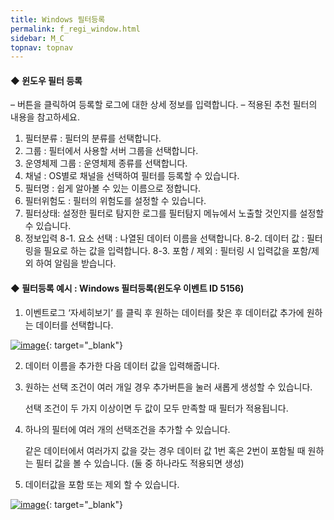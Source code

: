 ```yaml
---
title: Windows 필터등록
permalink: f_regi_window.html
sidebar: M_C
topnav: topnav
---
```


#### ◆ 윈도우 필터 등록

– 버튼을 클릭하여 등록할 로그에 대한 상세 정보를 입력합니다.
– 적용된 추천 필터의 내용을 참고하세요.

1. 필터분류 : 필터의 분류를 선택합니다.
2. 그룹 : 필터에서 사용할 서버 그룹을 선택합니다.
3. 운영체제 그룹 : 운영체제 종류를 선택합니다.
4. 채널 : OS별로 채널을 선택하여 필터를 등록할 수 있습니다. 
5. 필터명 : 쉽게 알아볼 수 있는 이름으로 정합니다.
6. 필터위험도 : 필터의 위험도를 설정할 수 있습니다. 
7. 필터상태: 설정한 필터로 탐지한 로그를 필터탐지 메뉴에서 노출할 것인지를 설정할 수 있습니다.
8. 정보입력
8-1. 요소 선택 : 나열된 데이터 이름을 선택합니다.
8-2. 데이터 값 : 필터링을 필요로 하는 값을 입력합니다.
8-3. 포함 / 제외 : 필터링 시 입력값을 포함/제외 하여 알림을 받습니다.

 

#### ◆ 필터등록 예시 : Windows 필터등록(윈도우 이벤트 ID 5156)


1. 이벤트로그 ‘자세히보기’ 를 클릭 후 원하는 데이터를 찾은 후 데이터값 추가에 원하는 데이터를 선택합니다.

[![image](/docs/images/Manual/common/filter2/windows/1.png)](/docs/images/Manual/common/filter2/windows/1.png){: target="_blank"}  

2. 데이터 이름을 추가한 다음 데이터 값을 입력해줍니다.

3. 원하는 선택 조건이 여러 개일 경우 추가버튼을 눌러 새롭게 생성할 수 있습니다.

     선택 조건이 두 가지 이상이면 두 값이 모두 만족할 때 필터가 적용됩니다.

4. 하나의 필터에 여러 개의 선택조건을 추가할 수 있습니다.

     같은 데이터에서 여러가지 값을 갖는 경우 데이터 값 1번 혹은 2번이 포함될 때 원하는 필터 값을 볼 수 있습니다. (둘 중 하나라도 적용되면 생성)

5. 데이터값을 포함 또는 제외 할 수 있습니다.

[![image](/docs/images/Manual/common/filter2/windows/2.png)](/docs/images/Manual/common/filter2/windows/2.png){: target="_blank"}  

